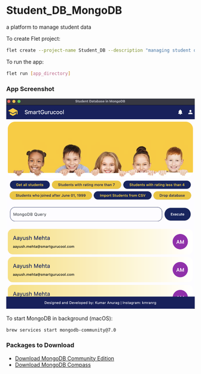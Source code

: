 # Student_DB_MongoDB
a platform to manage student data

To create Flet project:

```bash
flet create --project-name Student_DB --description "managing student data" --template minimal fletapp
```

To run the app:

```bash
flet run [app_directory]
```

### App Screenshot

![screenshot](https://github.com/kmranrg/Student_DB_MongoDB/blob/main/screenshots/app.png)


To start MongoDB in background (macOS):

```bash
brew services start mongodb-community@7.0
```

### Packages to Download
+ [Download MongoDB Community Edition](https://www.mongodb.com/docs/manual/administration/install-community/)
+ [Download MongoDB Compass](https://www.mongodb.com/try/download/compass)
